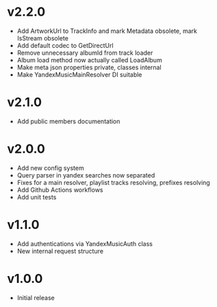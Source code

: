 # v2.2.0
- Add ArtworkUrl to TrackInfo and mark Metadata obsolete, mark IsStream obsolete
- Add default codec to GetDirectUrl
- Remove unnecessary albumId from track loader
- Album load method now actually called LoadAlbum
- Make meta json properties private, classes internal
- Make YandexMusicMainResolver DI suitable

# v2.1.0
- Add public members documentation

# v2.0.0
- Add new config system
- Query parser in yandex searches now separated
- Fixes for a main resolver, playlist tracks resolving, prefixes resolving
- Add Github Actions workflows
- Add unit tests

# v1.1.0
- Add authentications via YandexMusicAuth class
- New internal request structure

# v1.0.0
- Initial release